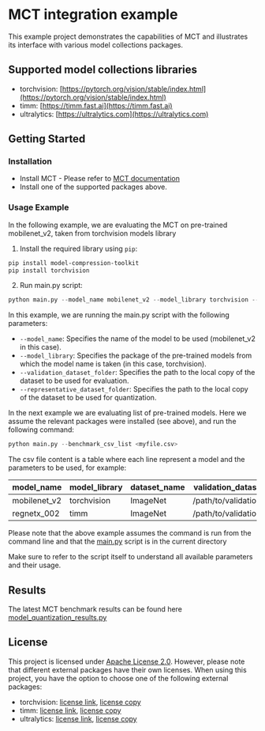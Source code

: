 # MCT integration example 

This example project demonstrates the capabilities of MCT and illustrates its interface with various model collections
packages. 


## Supported model collections libraries
- torchvision: [https://pytorch.org/vision/stable/index.html](https://pytorch.org/vision/stable/index.html)
- timm: [https://timm.fast.ai](https://timm.fast.ai)
- ultralytics: [https://ultralytics.com](https://ultralytics.com)


## Getting Started
### Installation 
- Install MCT - Please refer to [MCT documentation](https://github.com/sony/model_optimization/blob/main/README.md)
- Install one of the supported packages above.


### Usage Example
In the following example, we are evaluating the MCT on pre-trained mobilenet_v2, taken from torchvision models library
1. Install the required library using `pip`:
```bash
pip install model-compression-toolkit
pip install torchvision
 ```
2. Run main.py script:
```python
python main.py --model_name mobilenet_v2 --model_library torchvision --validation_dataset_folder <my path> --representative_dataset_folder <my path> 
```
In this example, we are running the main.py script with the following parameters:
- `--model_name`: Specifies the name of the model to be used (mobilenet_v2 in this case).
- `--model_library`: Specifies the package of the pre-trained models from which the model name is taken (in this case, torchvision).
- `--validation_dataset_folder`: Specifies the path to the local copy of the dataset to be used for evaluation.
- `--representative_dataset_folder`: Specifies the path to the local copy of the dataset to be used for quantization.

In the next example we are evaluating list of pre-trained models. Here we assume the relevant packages were installed (see above), and run the following command:
```python
python main.py --benchmark_csv_list <myfile.csv>
```
The csv file content is a table where each line represent a model and the parameters to be used, for example:

| model_name    | model_library | dataset_name  | validation_dataset_folder     | representative_dataset_folder     |
|---------------|---------------|---------------|-------------------------------|-----------------------------------|
| mobilenet_v2  | torchvision   | ImageNet      | /path/to/validation/dataset   | /path/to/representative/dataset   |
| regnetx_002   | timm          | ImageNet      | /path/to/validation/dataset   | /path/to/representative/dataset   |



Please note that the above example assumes the command is run from the command line and that the [main.py](https://sony.github.io/model_optimization/benchmark/main.py) script is in the current directory

Make sure to refer to the script itself to understand all available parameters and their usage.
## Results
The latest MCT benchmark results can be found here [model_quantization_results.py](https://sony.github.io/model_optimization/benchmark/results/model_quantization_results.py) 


## License
This project is licensed under [Apache License 2.0](https://sony.github.io/model_optimization/LICENSE.md).
However, please note that different external packages have their own licenses. When using this project, you have the option to choose one of the following external packages:

- torchvision: [license link](https://github.com/UiPath/torchvision/blob/master/LICENSE), [license copy](https://sony.github.io/model_optimization/benchmark/pytorch_code/torchvision/LICENSE)
- timm: [license link](https://github.com/huggingface/pytorch-image-models/blob/main/LICENSE), [license copy](https://sony.github.io/model_optimization/benchmark/pytorch_code/timm/LICENSE)
- ultralytics: [license link](https://github.com/ultralytics/ultralytics/blob/main/LICENSE), [license copy](https://sony.github.io/model_optimization/benchmark/pytorch_code/ultralytics/LICENSE)
